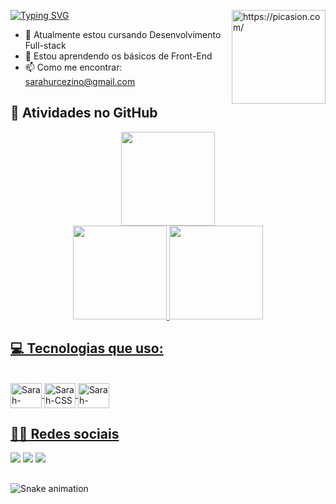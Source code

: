 [![Typing SVG](https://readme-typing-svg.demolab.com?font=arial&weight=900&size=30&duration=2000&pause=200&color=000000&vCenter=true&repeat=false&width=600&lines=Olá!!+%F0%9F%91%8B+Eu+sou+Sarah+%F0%9F%91%A9%F0%9F%8F%BD%E2%80%8D%F0%9F%92%BB)](https://git.io/typing-svg)
<a href="https://picasion.com/"><img align="right" src="https://i.picasion.com/pic92/a8411158ebd1599317bd471b26adbfda.gif" width="150" height="150" border="0" alt="https://picasion.com/" /></a><br /><a href="https://picasion.com/"></a>

- 🔭 Atualmente estou cursando Desenvolvimento Full-stack
- 🌱 Estou aprendendo os básicos de Front-End
- 📫 Como me encontrar: sarahurcezino@gmail.com


## 🧮 Atividades no GitHub
<div align="center">
  <a href="https://github.com/ursarah">
  <img height="150em"src="https://github-readme-streak-stats.herokuapp.com/?user=ursarah&theme=radical&hide_border=true"/><br>
  <img height="150em" src="https://github-readme-stats.vercel.app/api/top-langs/?username=ursarah&hide=html&layout=compact&theme=radical#gh-dark-mode-only&hide_border=false"/>
  <img height="150em" src="https://github-readme-stats.vercel.app/api?username=ursarah&show_icons=true&theme=radical#gh-dark-mode-only&include_all_commits=false&count7_private=true"/>
</div>

## 💻 Tecnologias que uso:
<div style="display: inline_block"><br>
  <img align="center" alt="Sarah-HTML" height="40" width="50" src="https://cdn.jsdelivr.net/gh/devicons/devicon/icons/html5/html5-original.svg">
  <img align="center" alt="Sarah-CSS" height="40" width="50" src="https://cdn.jsdelivr.net/gh/devicons/devicon/icons/css3/css3-original.svg">
  <img align="center" alt="Sarah-Python" height="40" width="50" src="https://cdn.jsdelivr.net/gh/devicons/devicon/icons/python/python-original.svg">
</div>


## 🧑‍💻 Redes sociais
<div>
  <a href="sarahurcezino@gmail.com"><img src="https://img.shields.io/badge/Gmail-D14836?style=for-the-badge&logo=gmail&logoColor=white" target="_blank"></a>
  <a href="www.linkedin.com/in/sarah-urcezino" target="_blank"><img src="https://img.shields.io/badge/-LinkedIn-%230077B5?style=for-the-badge&logo=linkedin&logoColor=white" target="_blank"></a>
  <a href="https://www.instagram.com/sarah_ur/"><img src="https://img.shields.io/badge/Instagram-E4405F?style=for-the-badge&logo=instagram&logoColor=white"></a>
</div>
  
##
  
![Snake animation](https://github.com/ursarah/ursarah/blob/output/github-contribution-grid-snake.svg)
